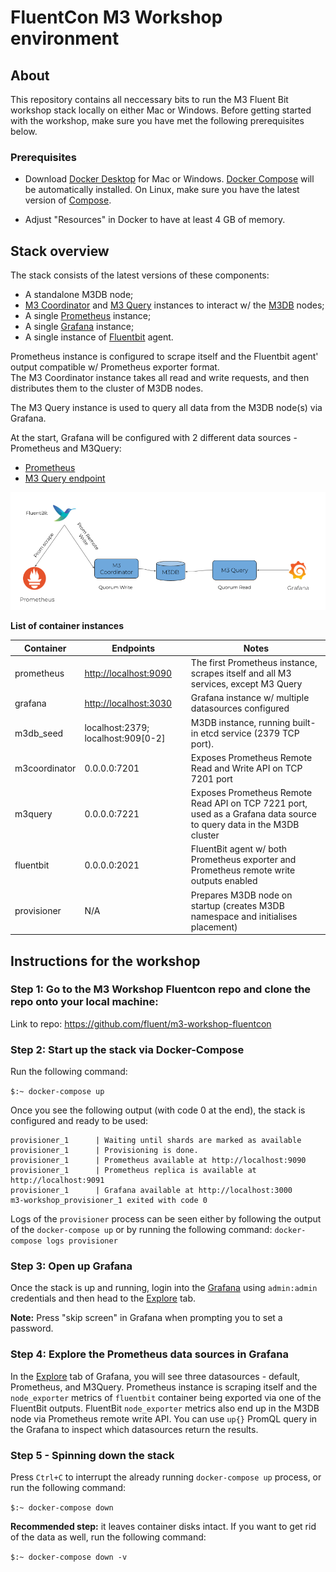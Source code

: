 # FluentCon M3 Workshop environment

## About

This repository contains all neccessary bits to run the M3 Fluent Bit workshop stack locally on either Mac or Windows. Before getting started with the workshop, make sure you have met the following prerequisites below. 

### Prerequisites 

- Download [Docker Desktop](https://www.docker.com/products/docker-desktop) for Mac or Windows. [Docker Compose](https://docs.docker.com/compose) will be automatically installed. On Linux, make sure you have the latest version of [Compose](https://docs.docker.com/compose/install/). 

- Adjust "Resources" in Docker to have at least 4 GB of memory.

## Stack overview

The stack consists of the latest versions of these components:

- A standalone M3DB node;
- [M3 Coordinator](https://m3db.io/docs/m3coordinator/) and [M3 Query](https://m3db.io/docs/m3query/) instances to interact w/ the [M3DB](https://m3db.io/docs/m3db/) nodes;
- A single [Prometheus](https://prometheus.io/docs/introduction/overview/) instance;
- A single [Grafana](https://grafana.com/) instance;
- A single instance of [Fluentbit](https://fluentbit.io/) agent.

Prometheus instance is configured to scrape itself and the Fluentbit agent' output compatible w/ Prometheus exporter format.  
The M3 Coordinator instance takes all read and write requests, and then distributes them to the cluster of M3DB nodes.

The M3 Query instance is used to query all data from the M3DB node(s) via Grafana.

At the start, Grafana will be configured with 2 different data sources - Prometheus and M3Query: 

- [Prometheus](http://localhost:9090)
- [M3 Query endpoint](http://localhost:7221)

![Architecture diagram](./fluentcon-workshop-schema.png)

**List of container instances**

| Container   | Endpoints 	| Notes		|
| ----------- | ----------- |-----------|
| prometheus| [http://localhost:9090](http://localhost:9090)|The first Prometheus instance, scrapes itself and all M3 services, except M3 Query|
| grafana| [http://localhost:3030](http://localhost:3030)|Grafana instance w/ multiple datasources configured|
| m3db_seed	  | localhost:2379; localhost:909[0-2]| M3DB instance, running built-in etcd service (2379 TCP port). |
| m3coordinator| 0.0.0.0:7201 | Exposes Prometheus Remote Read and Write API on TCP 7201 port |
| m3query | 0.0.0.0:7221  | Exposes Prometheus Remote Read API on TCP 7221 port, used as a Grafana data source to query data in the M3DB cluster|
| fluentbit | 0.0.0.0:2021  | FluentBit agent w/ both Prometheus exporter and Prometheus remote write outputs enabled|
| provisioner | N/A | Prepares M3DB node on startup (creates M3DB namespace and initialises placement) |

## Instructions for the workshop

### Step 1: Go to the M3 Workshop Fluentcon repo and clone the repo onto your local machine: 

Link to repo: https://github.com/fluent/m3-workshop-fluentcon

### Step 2: Start up the stack via Docker-Compose

Run the following command:

```$:~ docker-compose up```

Once you see the following output (with code 0 at the end), the stack is configured and ready to be used: 

```
provisioner_1      | Waiting until shards are marked as available
provisioner_1      | Provisioning is done.
provisioner_1      | Prometheus available at http://localhost:9090
provisioner_1      | Prometheus replica is available at http://localhost:9091
provisioner_1      | Grafana available at http://localhost:3000
m3-workshop_provisioner_1 exited with code 0
```

Logs of the `provisioner` process can be seen either by following the output of the `docker-compose up` or by running the following command: ```docker-compose logs provisioner```

### Step 3: Open up Grafana 

Once the stack is up and running, login into the [Grafana](http://localhost:3030) using `admin:admin` credentials and then head to the [Explore](http://localhost:3000/explore) tab.

**Note:** Press "skip screen" in Grafana when prompting you to set a password. 

### Step 4: Explore the Prometheus data sources in Grafana

In the [Explore](http://localhost:3000/explore) tab of Grafana, you will see three datasources - default, Prometheus, and M3Query. 
Prometheus instance is scraping itself and the `node_exporter` metrics of `fluentbit` container being exported via one of the FluentBit outputs. FluentBit `node_exporter` metrics also end up 
in the M3DB node via Prometheus remote write API. You can use `up{}` PromQL query in the Grafana to inspect which datasources return the results.

### Step 5 - Spinning down the stack

Press `Ctrl+C` to interrupt the already running `docker-compose up` process, or run the following command:

```$:~ docker-compose down```

**Recommended step:** it leaves container disks intact. If you want to get rid of the data as well, run the following command:

```$:~ docker-compose down -v```
